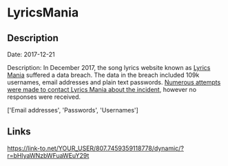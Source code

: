 # LyricsMania

## Description

Date: 2017-12-21

Description:
In December 2017, the song lyrics website known as <a href="https://www.lyricsmania.com/" target="_blank" rel="noopener">Lyrics Mania</a> suffered a data breach. The data in the breach included 109k usernames, email addresses and plain text passwords. <a href="https://www.troyhunt.com/streamlining-data-breach-disclosure-a-step-by-step-process" target="_blank" rel="noopener">Numerous attempts were made to contact Lyrics Mania about the incident</a>, however no responses were received.


['Email addresses', 'Passwords', 'Usernames']

## Links

https://link-to.net/YOUR_USER/807.7459359118778/dynamic/?r=bHlyaWNzbWFuaWEuY29t